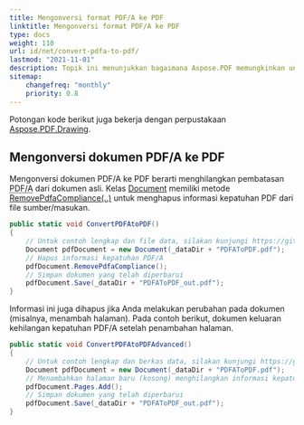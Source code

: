 ```yaml
---
title: Mengonversi format PDF/A ke PDF
linktitle: Mengonversi format PDF/A ke PDF
type: docs
weight: 110
url: id/net/convert-pdfa-to-pdf/
lastmod: "2021-11-01"
description: Topik ini menunjukkan bagaimana Aspose.PDF memungkinkan untuk mengonversi file PDF/A ke dokumen PDF dengan perpustakaan .NET.
sitemap:
    changefreq: "monthly"
    priority: 0.8
---
```


Potongan kode berikut juga bekerja dengan perpustakaan [Aspose.PDF.Drawing](/pdf/net/drawing/).

## Mengonversi dokumen PDF/A ke PDF

Mengonversi dokumen PDF/A ke PDF berarti menghilangkan pembatasan <abbr title="Portable Document Format Archive">PDF/A</abbr> dari dokumen asli.
Kelas [Document](https://reference.aspose.com/pdf/net/aspose.pdf/document) memiliki metode [RemovePdfaCompliance(..)](https://reference.aspose.com/pdf/net/aspose.pdf/document/methods/removepdfacompliance) untuk menghapus informasi kepatuhan PDF dari file sumber/masukan.

```csharp
public static void ConvertPDFAtoPDF()
{
    // Untuk contoh lengkap dan file data, silakan kunjungi https://github.com/aspose-pdf/Aspose.PDF-for-.NET
    Document pdfDocument = new Document(_dataDir + "PDFAToPDF.pdf");
    // Hapus informasi kepatuhan PDF/A
    pdfDocument.RemovePdfaCompliance();
    // Simpan dokumen yang telah diperbarui
    pdfDocument.Save(_dataDir + "PDFAToPDF_out.pdf");
}
```
Informasi ini juga dihapus jika Anda melakukan perubahan pada dokumen (misalnya, menambah halaman). Pada contoh berikut, dokumen keluaran kehilangan kepatuhan PDF/A setelah penambahan halaman.

```csharp
public static void ConvertPDFAtoPDFAdvanced()
{
    // Untuk contoh lengkap dan berkas data, silakan kunjungi https://github.com/aspose-pdf/Aspose.PDF-for-.NET
    Document pdfDocument = new Document(_dataDir + "PDFAToPDF.pdf");
    // Menambahkan halaman baru (kosong) menghilangkan informasi kepatuhan PDF/A.
    pdfDocument.Pages.Add();
    // Simpan dokumen yang telah diperbarui
    pdfDocument.Save(_dataDir + "PDFAToPDF_out.pdf");
}
```
